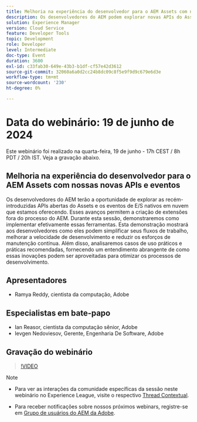 ```yaml
---
title: Melhoria na experiência do desenvolvedor para o AEM Assets com nossas novas APIs e eventos
description: Os desenvolvedores do AEM podem explorar novas APIs do Assets Open e eventos de E/S nativos em nuvem para criar extensões fora de processo do AEM, simplificar fluxos de trabalho, melhorar a velocidade de desenvolvimento e reduzir a manutenção, com casos de uso práticos e práticas recomendadas demonstradas.
solution: Experience Manager
version: Cloud Service
feature: Developer Tools
topic: Development
role: Developer
level: Intermediate
doc-type: Event
duration: 3600
exl-id: c33fab30-649e-43b3-b1df-cf57e42d3612
source-git-commit: 32060a6a0d2cc24b8dc09c8f5e9f9d9c679e6d3e
workflow-type: tm+mt
source-wordcount: '230'
ht-degree: 0%

---
```


# Data do webinário: 19 de junho de 2024

Este webinário foi realizado na quarta-feira, 19 de junho - 17h CEST / 8h PDT / 20h IST. Veja a gravação abaixo.

## Melhoria na experiência do desenvolvedor para o AEM Assets com nossas novas APIs e eventos

Os desenvolvedores do AEM terão a oportunidade de explorar as recém-introduzidas APIs abertas do Assets e os eventos de E/S nativos em nuvem que estamos oferecendo. Esses avanços permitem a criação de extensões fora do processo do AEM. Durante esta sessão, demonstraremos como implementar efetivamente essas ferramentas. Esta demonstração mostrará aos desenvolvedores como eles podem simplificar seus fluxos de trabalho, melhorar a velocidade de desenvolvimento e reduzir os esforços de manutenção contínua. Além disso, analisaremos casos de uso práticos e práticas recomendadas, fornecendo um entendimento abrangente de como essas inovações podem ser aproveitadas para otimizar os processos de desenvolvimento.

## Apresentadores

* Ramya Reddy, cientista da computação, Adobe

## Especialistas em bate-papo

* Ian Reasor, cientista da computação sênior, Adobe
* Ievgen Nedoviesov, Gerente, Engenharia De Software, Adobe

## Gravação do webinário

>[!VIDEO](https://video.tv.adobe.com/v/3430198)

>[!NOTE]
> 
>* Para ver as interações da comunidade específicas da sessão neste webinário no Experience League, visite o respectivo [Thread Contextual](https://adobe.ly/3UQXwFO).
>
>* Para receber notificações sobre nossos próximos webinars, registre-se em [Grupo de usuários do AEM da Adobe](https://aem-augs.adobe.com/).
